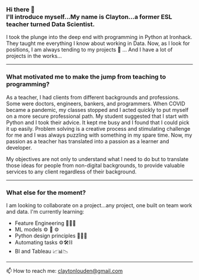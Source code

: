 ### Hi there 👋<br>I'll introduce myself...My name is Clayton...a former ESL teacher turned Data Scientist. 
I took the plunge into the deep end with programming in Python at Ironhack. They taught me everything I know about working in Data. Now, as I look for positions, I am always tending to my projects 🌱 ... And I have a lot of projects in the works...

---------
### What motivated me to make the jump from teaching to programming?
As a teacher, I had clients from different backgrounds and professions. Some were doctors, engineers, bankers, and programmers. When COVID became a pandemic, my classes stopped and I acted quickly to put myself on a more secure professional path. My student suggested that I start with Python and I took their advice. It kept me busy and I found that I could pick it up easily. Problem solving is a creative process and stimulating challenge for me and I was always puzzling with something in my spare time. Now, my passion as a teacher has translated into a passion as a learner and developer.

My objectives are not only to understand what I need to do but to translate those ideas for people from non-digital backgrounds, to provide valuable services to any client regardless of their background. 

---------
### What else for the moment?
I am looking to collaborate on a project...any project, one built on team work and data.
I'm currently learning: 
- Feature Engineering 💎💎💎
- ML models ⚙️ 🤖 ⚙️
- Python design principles 🐍🐍🧩
- Automating tasks ⚙️🛠⛓
- BI and Tableau  📈📊📉

---------

📫 How to reach me: claytonlouden@gmail.com

<!--
**WyattGwyon/WyattGwyon** is a ✨ _special_ ✨ repository because its `README.md` (this file) appears on your GitHub profile.

Here are some ideas to get you started:

- 🔭 I’m currently working on ...
- 🌱 I’m currently learning ...
- 👯 I’m looking to collaborate on ...
- 🤔 I’m looking for help with ...
- 💬 Ask me about ...
- 📫 How to reach me: ...
- 😄 Pronouns: ...
- ⚡ Fun fact: ...
- [![Header](https://raw.githubusercontent.com/MartinHeinz/<OWNER>/<OWNER>/readme_header.png "Header")](https://some-url.dev/)
-->
